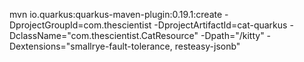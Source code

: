 mvn io.quarkus:quarkus-maven-plugin:0.19.1:create -DprojectGroupId=com.thescientist -DprojectArtifactId=cat-quarkus -DclassName="com.thescientist.CatResource"     -Dpath="/kitty"     -Dextensions="smallrye-fault-tolerance, resteasy-jsonb"